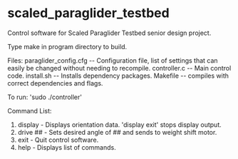 # scaled_paraglider_testbed
Control software for Scaled Paraglider Testbed senior design project.

Type make in program directory to build.

Files:
paraglider_config.cfg -- Configuration file, list of settings that can easily be changed without needing to recompile.
controller.c -- Main control code.
install.sh -- Installs dependency packages.
Makefile -- compiles with correct dependencies and flags.

To run: 'sudo ./controller'

Command List: 
1) display - Displays orientation data. 'display exit' stops display output.
2) drive ## - Sets desired angle of ## and sends to weight shift motor. 
3) exit - Quit control software.
4) help - Displays list of commands.

